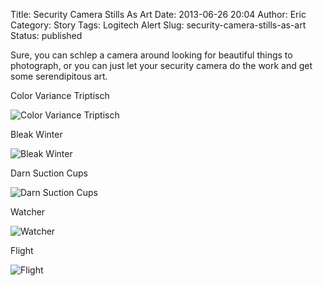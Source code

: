 Title: Security Camera Stills As Art
Date: 2013-06-26 20:04
Author: Eric
Category: Story
Tags: Logitech Alert
Slug: security-camera-stills-as-art
Status: published

Sure, you can schlep a camera around looking for beautiful things to
photograph, or you can just let your security camera do the work and get
some serendipitous art.


Color Variance Triptisch

![Color Variance Triptisch]({static}/images/triptisch.jpg)

Bleak Winter

![Bleak Winter]({static}/images/bleak-winter.jpg)

Darn Suction Cups

![Darn Suction Cups]({static}/images/suction-cups.jpg)

Watcher

![Watcher]({static}/images/watcher.jpg)

Flight

![Flight]({static}/images/flight.jpg)
